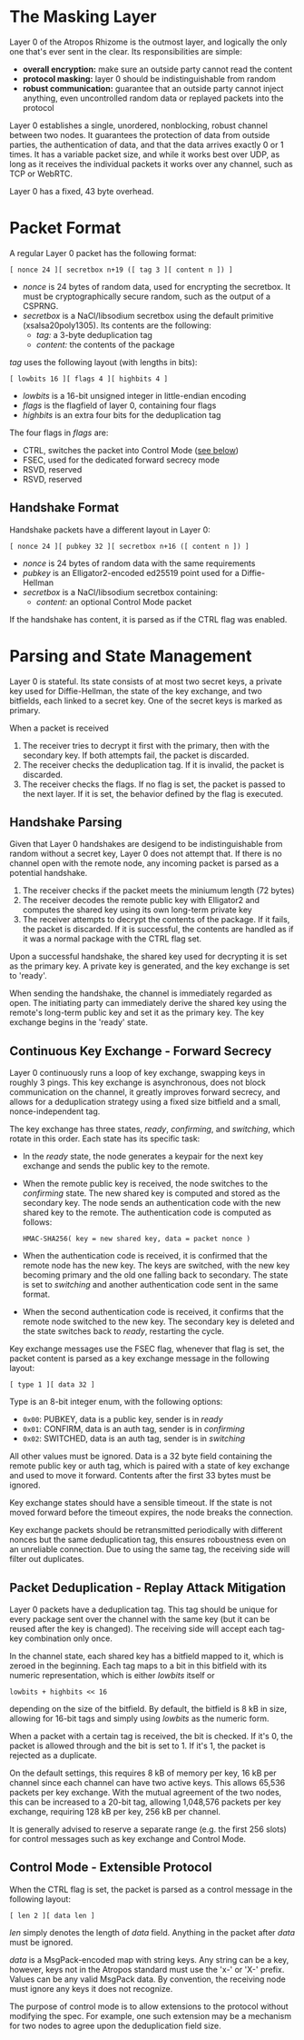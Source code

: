 # The Masking Layer

Layer 0 of the Atropos Rhizome is the outmost layer, and logically the only one
that's ever sent in the clear. Its responsibilities are simple:

 - **overall encryption:** make sure an outside party cannot read the content
 - **protocol masking:** layer 0 should be indistinguishable from random
 - **robust communication:** guarantee that an outside party cannot inject
 anything, even uncontrolled random data or replayed packets into the protocol

Layer 0 establishes a single, unordered, nonblocking, robust channel between two
nodes. It guarantees the protection of data from outside parties, the
authentication of data, and that the data arrives exactly 0 or 1 times. It has a
variable packet size, and while it works best over UDP, as long as it receives
the individual packets it works over any channel, such as TCP or WebRTC.

Layer 0 has a fixed, 43 byte overhead.

# Packet Format

A regular Layer 0 packet has the following format:

    [ nonce 24 ][ secretbox n+19 ([ tag 3 ][ content n ]) ]

 - _nonce_ is 24 bytes of random data, used for encrypting the secretbox. It
 must be cryptographically secure random, such as the output of a CSPRNG.
 - _secretbox_ is a NaCl/libsodium secretbox using the default primitive
 (xsalsa20poly1305). Its contents are the following:
   - _tag:_ a 3-byte deduplication tag
   - _content:_ the contents of the package

_tag_ uses the following layout (with lengths in bits):

    [ lowbits 16 ][ flags 4 ][ highbits 4 ]

 - _lowbits_ is a 16-bit unsigned integer in little-endian encoding
 - _flags_ is the flagfield of layer 0, containing four flags
 - _highbits_ is an extra four bits for the deduplication tag

The four flags in _flags_ are:

 - CTRL, switches the packet into Control Mode ([see below][control-mode])
 - FSEC, used for the dedicated forward secrecy mode
 - RSVD, reserved
 - RSVD, reserved

[control-mode]: #Control-Mode---Extensible-Protocol

## Handshake Format

Handshake packets have a different layout in Layer 0:

    [ nonce 24 ][ pubkey 32 ][ secretbox n+16 ([ content n ]) ]

 - _nonce_ is 24 bytes of random data with the same requirements
 - _pubkey_ is an Elligator2-encoded ed25519 point used for a Diffie-Hellman
 - _secretbox_ is a NaCl/libsodium secretbox containing:
   - _content:_ an optional Control Mode packet

If the handshake has content, it is parsed as if the CTRL flag was enabled.

# Parsing and State Management

Layer 0 is stateful. Its state consists of at most two secret keys, a private
key used for Diffie-Hellman, the state of the key exchange, and two bitfields,
each linked to a secret key. One of the secret keys is marked as primary.

When a packet is received

 1. The receiver tries to decrypt it first with the primary, then with the
 secondary key. If both attempts fail, the packet is discarded.
 2. The receiver checks the deduplication tag. If it is invalid, the packet is
 discarded.
 3. The receiver checks the flags. If no flag is set, the packet is passed to
 the next layer. If it is set, the behavior defined by the flag is executed.

## Handshake Parsing

Given that Layer 0 handshakes are desigend to be indistinguishable from random
without a secret key, Layer 0 does not attempt that. If there is no channel open
with the remote node, any incoming packet is parsed as a potential handshake.

 1. The receiver checks if the packet meets the miniumum length (72 bytes)
 2. The receiver decodes the remote public key with Elligator2 and computes the
 shared key using its own long-term private key
 3. The receiver attempts to decrypt the contents of the package. If it fails,
 the packet is discarded. If it is successful, the contents are handled as if
 it was a normal package with the CTRL flag set.

Upon a successful handshake, the shared key used for decrypting it is set as the
primary key. A private key is generated, and the key exchange is set to 'ready'.

When sending the handshake, the channel is immediately regarded as open. The
initiating party can immediately derive the shared key using the remote's
long-term public key and set it as the primary key. The key exchange begins in
the 'ready' state.

## Continuous Key Exchange - Forward Secrecy

Layer 0 continuously runs a loop of key exchange, swapping keys in roughly 3
pings. This key exchange is asynchronous, does not block communication on the
channel, it greatly improves forward secrecy, and allows for a deduplication
strategy using a fixed size bitfield and a small, nonce-independent tag.

The key exchange has three states, _ready_, _confirming_, and _switching_, which
rotate in this order. Each state has its specific task:

  - In the _ready_ state, the node generates a keypair for the next key exchange
  and sends the public key to the remote.
  
  - When the remote public key is received, the node switches to the _confirming_
  state. The new shared key is computed and stored as the secondary key. The node
  sends an authentication code with the new shared key to the remote. The
  authentication code is computed as follows: 

        HMAC-SHA256( key = new shared key, data = packet nonce )

  - When the authentication code is received, it is confirmed that the remote
  node has the new key. The keys are switched, with the new key becoming primary
  and the old one falling back to secondary. The state is set to _switching_ and
  another authentication code sent in the same format.

  - When the second authentication code is received, it confirms that the remote
  node switched to the new key. The secondary key is deleted and the state
  switches back to _ready_, restarting the cycle.

Key exchange messages use the FSEC flag, whenever that flag is set, the packet
content is parsed as a key exchange message in the following layout:

    [ type 1 ][ data 32 ]

Type is an 8-bit integer enum, with the following options:

 - `0x00`: PUBKEY, data is a public key, sender is in _ready_
 - `0x01`: CONFIRM, data is an auth tag, sender is in _confirming_
 - `0x02`: SWITCHED, data is an auth tag, sender is in _switching_

All other values must be ignored. Data is a 32 byte field containing the remote
public key or auth tag, which is paired with a state of key exchange and used to
move it forward. Contents after the first 33 bytes must be ignored.

Key exchange states should have a sensible timeout. If the state is not moved
forward before the timeout expires, the node breaks the connection.

Key exchange packets should be retransmitted periodically with different nonces
but the same deduplication tag, this ensures roboustness even on an unreliable
connection. Due to using the same tag, the receiving side will filter out
duplicates.

## Packet Deduplication - Replay Attack Mitigation

Layer 0 packets have a deduplication tag. This tag should be unique for every
package sent over the channel with the same key (but it can be reused after the
key is changed). The receiving side will accept each tag-key combination only
once.

In the channel state, each shared key has a bitfield mapped to it, which is
zeroed in the beginning. Each tag maps to a bit in this bitfield with its
numeric representation, which is either _lowbits_ itself or

    lowbits + highbits << 16

depending on the size of the bitfield. By default, the bitfield is 8 kB in size,
allowing for 16-bit tags and simply using _lowbits_ as the numeric form.

When a packet with a certain tag is received, the bit is checked. If it's 0, the
packet is allowed through and the bit is set to 1. If it's 1, the packet is
rejected as a duplicate.

On the default settings, this requires 8 kB of memory per key, 16 kB per channel
since each channel can have two active keys. This allows 65,536 packets per key
exchange. With the mutual agreement of the two nodes, this can be increased to
a 20-bit tag, allowing 1,048,576 packets per key exchange, requiring 128 kB per
key, 256 kB per channel.

It is generally advised to reserve a separate range (e.g. the first 256 slots)
for control messages such as key exchange and Control Mode.

## Control Mode - Extensible Protocol

When the CTRL flag is set, the packet is parsed as a control message in the
following layout:

    [ len 2 ][ data len ]

_len_ simply denotes the length of _data_ field. Anything in the packet after 
_data_ must be ignored.

_data_ is a MsgPack-encoded map with string keys. Any string can be a key,
however, keys not in the Atropos standard must use the 'x-' or 'X-' prefix.
Values can be any valid MsgPack data. By convention, the receiving node must
ignore any keys it does not recognize.

The purpose of control mode is to allow extensions to the protocol without
modifying the spec. For example, one such extension may be a mechanism for two
nodes to agree upon the deduplication field size.